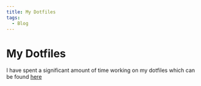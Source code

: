 ```yaml
---
title: My Dotfiles
tags:
  - Blog
---
```


# My Dotfiles

I have spent a significant amount of time working on my dotfiles which can be found [here](https://github.com/domogami/.dotfiles)
